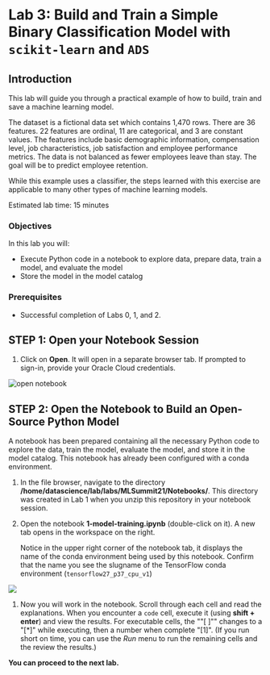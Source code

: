 # Lab 3: Build and Train a Simple Binary Classification Model with `scikit-learn` and `ADS`

## Introduction

This lab will guide you through a practical example of how to build, train and save a machine learning model.

The dataset is a fictional data set which contains 1,470 rows. There are 36 features. 22 features are ordinal, 11 are categorical, and 3 are constant values. The features include basic demographic information, compensation level, job characteristics, job satisfaction and employee performance metrics. The data is not balanced as fewer employees leave than stay. The goal will be to predict employee retention.

While this example uses a classifier, the steps learned with this exercise are applicable to many other types of machine learning models.

Estimated lab time: 15 minutes

### Objectives

In this lab you will:

* Execute Python code in a notebook to explore data, prepare data, train a model, and evaluate the model
* Store the model in the model catalog

### Prerequisites

* Successful completion of Labs 0, 1, and 2.

## **STEP 1:** Open your Notebook Session

1. Click on **Open**. It will open in a separate browser tab. If prompted to sign-in, provide your Oracle Cloud credentials.

  ![open notebook](./images/ns-open.png)

## **STEP 2:** Open the Notebook to Build an Open-Source Python Model

A notebook has been prepared containing all the necessary Python code to explore the data, train the model, evaluate the model, and store it in the model catalog. This notebook has already been configured with a conda environment.

  1. In the file browser, navigate to the directory **/home/datascience/lab/labs/MLSummit21/Notebooks/**. This directory was created in Lab 1 when you unzip this repository in your notebook session.

  1. Open the notebook **1-model-training.ipynb** (double-click on it). A new tab opens in the workspace on the right.

     Notice in the upper right corner of the notebook tab, it displays the name of the conda environment being used by this notebook. Confirm that the name you see the slugname of the TensorFlow conda environment (`tensorflow27_p37_cpu_v1`)

  ![](./images/confirm-kernel.png)

  1. Now you will work in the notebook. Scroll through each cell and read the explanations. When you encounter a `code` cell, execute it (using **shift + enter**) and view the results. For executable cells, the ""[ ]"" changes to a "[\*]" while executing, then a number when complete "[1]". (If you run short on time, you can use the *Run* menu to run the remaining cells and the review the results.)

**You can proceed to the next lab.**
